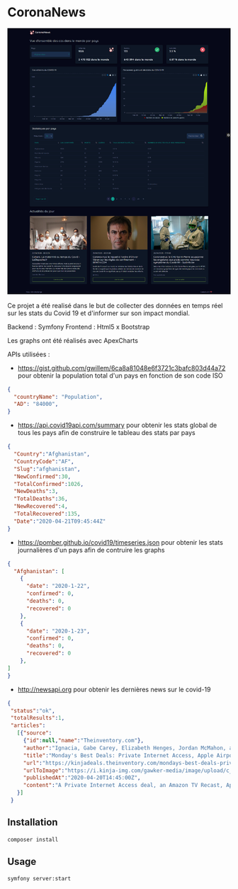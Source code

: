 # CoronaNews

![CoronaNews](https://github.com/Ervin11/CoronaNews/blob/Ervin/view.png)

Ce projet a été realisé dans le but de collecter des données en temps réel sur les stats du Covid 19 et d'informer sur son impact mondial.

Backend : Symfony
Frontend : Html5 x Bootstrap

Les graphs ont été réalisés avec ApexCharts


APIs utilisées :
- https://gist.github.com/gwillem/6ca8a81048e6f3721c3bafc803d44a72 pour obtenir la population total d'un pays en fonction de son code ISO
```json
{
  "countryName": "Population",
  "AD": "84000",
}
```
- https://api.covid19api.com/summary pour obtenir les stats global de tous les pays afin de construire le tableau des stats par pays
```json
{
  "Country":"Afghanistan",
  "CountryCode":"AF",
  "Slug":"afghanistan",
  "NewConfirmed":30,
  "TotalConfirmed":1026,
  "NewDeaths":3,
  "TotalDeaths":36,
  "NewRecovered":4,
  "TotalRecovered":135,
  "Date":"2020-04-21T09:45:44Z"
}
```
- https://pomber.github.io/covid19/timeseries.json pour obtenir les stats journalières d'un pays afin de contruire les graphs
```json
{
  "Afghanistan": [
    {
      "date": "2020-1-22",
      "confirmed": 0,
      "deaths": 0,
      "recovered": 0
    },
    {
      "date": "2020-1-23",
      "confirmed": 0,
      "deaths": 0,
      "recovered": 0
    },
]
}
```
- http://newsapi.org pour obtenir les dernières news sur le covid-19
 ```json
 {
  "status":"ok",
  "totalResults":1,
  "articles":
    [{"source":
      {"id":null,"name":"Theinventory.com"},
      "author":"Ignacia, Gabe Carey, Elizabeth Henges, Jordan McMahon, and Quentyn Kennemer on Kinja Deals, shared by Ignacia to Lifehacker",
      "title":"Monday's Best Deals: Private Internet Access, Apple Airpods, Sony Headphones, Amazon Fire TV Recast, Cuisinart Griddle, and More","description":"A Private Internet Access deal, an Amazon TV Recast, Apple Airpods, a pair of Sony WH-1000XM3 headphones, a Cuisinart Griddle, and an Elgato Stream Deck lead Monday’s best deals.Read more...",
      "url":"https://kinjadeals.theinventory.com/mondays-best-deals-private-internet-access-apple-airp-1842960915",
      "urlToImage":"https://i.kinja-img.com/gawker-media/image/upload/c_fill,f_auto,fl_progressive,g_center,h_675,pg_1,q_80,w_1200/z2x6r2r8ibsdfoq195jk.jpg",
      "publishedAt":"2020-04-20T14:45:00Z",
      "content":"A Private Internet Access deal, an Amazon TV Recast, Apple Airpods, a pair of Sony WH-1000XM3 headphones, a Cuisinart Griddle, and an Elgato Stream Deck lead Mondays best deals.\r\nBookmark Kinja Deals and follow us on Twitter to never miss a deal.\r\nThe best VP… [+28286 chars]"
    }]
  }
 ```

## Installation

```bash
composer install
```

## Usage

```bash
symfony server:start
```
